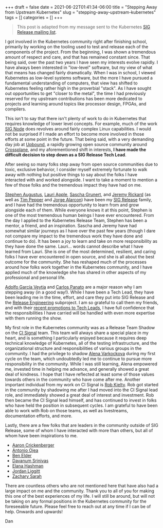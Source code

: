 +++ 
draft = false
date = 2021-06-22T01:41:34-06:00
title = "Stepping Away from Upstream Kubernetes"
slug = "stepping-away-upstream-kubernetes" 
tags = []
categories = []
+++

> This post is adapted from my message sent to the Kubernetes [SIG Release
> mailing
> list](https://groups.google.com/g/kubernetes-sig-release/c/tKcnAwtRYx0).

I got involved in the Kubernetes community right after finishing school,
primarily by working on the tooling used to test and release each of the
components of the project. From the beginning, I was shown a tremendous amount
of respect and care, and that has remained constant since. That being said, over
the past two years I have seen my interests evolve rapidly. I have always been
interested in "low-level" software, but my view of what that means has changed
fairly dramatically. When I was in school, I viewed Kubernetes as low-level
systems software, but the more I have pursued a fundamental understanding of
computers, that view has shifted to Kubernetes feeling rather high in the
proverbial "stack". As I have sought out opportunities to get "closer to the
metal", the time I had previously reserved for my upstream contributions has
been more dedicated to projects and learning around topics like processor
design, FPGAs, and compilers.

This isn't to say that there isn't plenty of work to do in Kubernetes that
requires knowledge of lower level concepts. For example, much of the work [SIG
Node](https://github.com/kubernetes/community/tree/master/sig-node) does
revolves around fairly complex Linux capabilities. I would not be surprised if I
made an effort to become more involved in those efforts at some point in the
future. That being said, with a very demanding day job at
[Upbound](https://www.upbound.io/), a rapidly growing open source community
around [Crossplane](https://crossplane.io/), and my aforementioned shift in
interests, **I have made the difficult decision to step down as a SIG Release
Tech Lead**.

After seeing so many folks step away from open source communities due to toxic,
exclusive behavior, I consider myself extremely fortunate to walk away with
nothing but positive things to say about the folks I have interacted with and
worked alongside. I want to take a moment to mention a few of those folks and
the tremendous impact they have had on me.

[Stephen Augustus](https://twitter.com/stephenaugustus), [Lauri
Apple](https://twitter.com/Moinmoinapfel), [Sascha
Grunert](https://twitter.com/saschagrunert), and [Jeremy
Rickard](https://twitter.com/jrrickard) (as well as [Tim
Pepper](https://twitter.com/pythomit) and [Jorge
Alarcon](https://twitter.com/alejandrox135)) have been my [SIG
Release](https://github.com/kubernetes/sig-release) family, and I have had the
tremendous opportunity to learn from and grow alongside each of them. While
everyone knows it at this point, Stephen is one of the most tremendous human
beings I have ever encountered. From the day I applied to the Kubernetes Release
Team, Stephen has been a mentor, a friend, and an inspiration. Sascha and Jeremy
have had somewhat similar journeys as I have over the past few years (though I
dare not compare my impact to the tremendous work they have done and continue to
do). It has been a joy to learn and take on more responsibility as they have
done the same. Lauri... words cannot describe what I have learned from Lauri.
She is one of the most determined, resilient, and caring folks I have ever
encountered in open source, and she is all about the best outcome for the
community. She has reshaped much of the processes around how folks work together
in the Kubernetes community, and I have applied much of the knowledge she has
shared in other aspects of my professional and personal life.

[Adolfo García Veytia](https://twitter.com/puerco) and [Carlos
Panato](https://twitter.com/comedordexis) are a major reason why I am stepping
away (in a good way!). While I have been a Tech Lead, they have been leading me
in the time, effort, and care they put into SIG Release and the [Release
Engineering](https://github.com/kubernetes/sig-release/tree/master/release-engineering)
subproject. I am so grateful to call them my friends, and with their [recent
promotions to Tech Leads](https://github.com/kubernetes/community/pull/5807), I
have full confidence that the responsibilities I have carried will be handled
with even more expertise with them running the show.

My first role in the Kubernetes community was as a Release Team Shadow on the
[CI
Signal](https://github.com/kubernetes/sig-release/tree/master/release-team/role-handbooks/ci-signal)
team. This team will always share a special place in my heart, and is something
I particularly enjoyed because it requires deep technical knowledge of
Kubernetes, all of the testing infrastructure, and the organizational structure
and responsibilities of various groups in the community. I had the privilege to
shadow [Alena Varkockova](https://twitter.com/alenkacz) during my first cycle on
the team, which undoubtedly led me to continue to pursue more responsibility in
the community. While I was still learning, Alena empowered me, invested time in
helping me advance, and generally showed a great deal of kindness. I hope that I
have reflected at least some of those values towards others in the community who
have come after me. Another important individual from my work on CI Signal is
[Rob Kielty](https://twitter.com/RobKielty). Rob got started in the community by
shadowing me after I had moved into the CI Signal lead role, and immediately
showed a great deal of interest and investment. Rob then became the CI Signal
lead himself, and has continued to invest in folks who have held the position in
subsequent cycles. I am grateful to have been able to work with Rob on those
teams, as well as livestreams, documentation efforts, and more.

Lastly, there are a few folks that are leaders in the community outside of SIG
Release, some of whom I have interacted with more than others, but all of whom
have been inspirations to me.

- [Aaron Crickenberger](https://twitter.com/spiffxp)
- [Antonio Ojea](https://twitter.com/Itsuugo)
- [Ben Elder](https://twitter.com/BenTheElder)
- [Davanum Srinivas](https://twitter.com/dims)
- [Elana Hashman](https://twitter.com/ehashdn)
- [Jordan Liggitt](https://twitter.com/liggitt)
- [Zachary Sarah](https://twitter.com/zachorsarah)


There are countless others who are not mentioned here that have also had a large
impact on me and the community. Thank you to all of you for making this one of
the best experiences of my life. I will still be around, but will not be taking
on any formal positions in the Kubernetes community for the foreseeable future.
Please feel free to reach out at any time if I can be of help. Onwards and
upwards!

Dan
